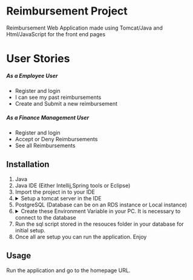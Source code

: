 # Reimbursement Project
Reimbursement Web Application made using Tomcat/Java and Html/JavaScript for the front end pages

# User Stories
 <h5>As a Employee User</h5>
  <ul>
    <li>Register and login</li>
    <li>I can see my past reimbursements</li>
    <li>Create and Submit a new reimbursement</li>
  </ul>
 <h5>As a Finance Management User</h5>
  <ul>
    <li>Register and login</li>
    <li>Accept or Deny Reimbursements</li>
    <li>See all Reimbursements</li>
  </ul>
  
## Installation

<ol>
  <li>Java</li>
  <li>Java IDE (Either Intellij,Spring tools or Eclipse)</li>
    <li>Import the project in to your IDE</li>
  <li>
         <details>
           <summary>Setup a tomcat server in the IDE</summary>
           <p>For IntelliJ you need Ultimate version or just install Smart Tomcat https://plugins.jetbrains.com/plugin/9492-smart-tomcat</p>
            <p>For Springtools https://crunchify.com/step-by-step-guide-to-setup-and-install-apache-tomcat-server-in-eclipse-development-environment-ide/</p>
       <p>"DB_PASSWORD" password of your database</p>
       </details>
  </li>
  <li>PostgreSQL (Database can be on an RDS instance or Local instance)</li>
   <li>
     <details>
           <summary>Create these Environment Variable in your PC. It is necessary to connect to the database</summary>
           <p>"DB_URL" for your Database url eg. jdbc:postgresql://[HOST]/[DATABASE]</p>
            <p>"DB_USERNAME" username of your database</p>
       <p>"DB_PASSWORD" password of your database</p>
       </details>
     <li>
       Run the sql script stored in the resouces folder in your database for initial setup.
    </li>
    <li>
      Once all are setup you can run the application. Enjoy
  </li>
</ol>


## Usage
  
  Run the application and go to the homepage URL.
